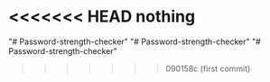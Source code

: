 <<<<<<< HEAD
nothing
=======
"# Password-strength-checker" 
"# Password-strength-checker" 
"# Password-strength-checker" 
>>>>>>> 090158c (first commit)
